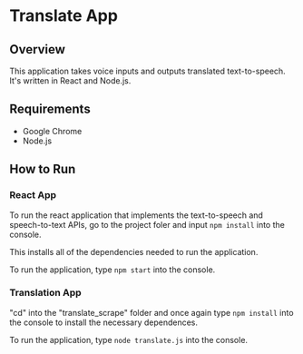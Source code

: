 # Translate App


## Overview
This application takes voice inputs and outputs translated text-to-speech. It's written in React and Node.js.


## Requirements
* Google Chrome
* Node.js


## How to Run

### React App
To run the react application that implements the text-to-speech and speech-to-text APIs, go to the project foler and input ```npm install``` into the console.

This installs all of the dependencies needed to run the application.

To run the application, type ```npm start``` into the console.

### Translation App
"cd" into the "translate_scrape" folder and once again type ```npm install``` into the console to install the necessary dependences.

To run the application, type ```node translate.js``` into the console.



